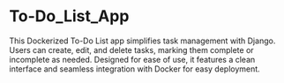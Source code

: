 # To-Do_List_App
This Dockerized To-Do List app simplifies task management with Django. Users can create, edit, and delete tasks, marking them complete or incomplete as needed. Designed for ease of use, it features a clean interface and seamless integration with Docker for easy deployment.
